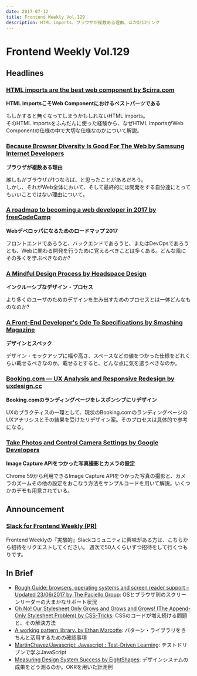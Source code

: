 ```yaml
---
date: 2017-07-12
title: Frontend Weekly Vol.129
description: HTML imports、ブラウザが複数ある理由、ほか計12リンク
---
```


# Frontend Weekly Vol.129

## Headlines

### [HTML imports are the best web component by Scirra.com](https://www.scirra.com/blog/ashley/34/html-imports-are-the-best-web-component)

**HTML importsこそWeb Componentにおけるベストパーツである**

もしかすると無くなってしまうかもしれないHTML imports。  
そのHTML importsをふんだんに使った経験から、なぜHTML importsがWeb Componentの仕様の中で大切な仕様なのかについて解説。

### [Because Browser Diversity Is Good For The Web by Samsung Internet Developers](https://medium.com/samsung-internet-dev/because-browser-diversity-is-good-for-the-web-910d1cbcdf3b)

**ブラウザが複数ある理由**

誰しもがブラウザが1つならば、と思ったことがあるだろう。  
しかし、それがWeb全体において、そして最終的には開発をする自分達にとってもいいことではない理由について。

### [A roadmap to becoming a web developer in 2017 by freeCodeCamp](https://medium.freecodecamp.org/a-roadmap-to-becoming-a-web-developer-in-2017-b6ac3dddd0cf)

**Webデベロッパになるためのロードマップ 2017**

フロントエンドであろうと、バックエンドであろうと、またはDevOpsであろうとも、Webに関わる開発を行うために覚えるべきことは多くある。どんな風にその多くを学ぶべきなのか?

### [A Mindful Design Process by Headspace Design](https://headspace.design/a-mindful-design-process-f4a4641ee88f)

**インクルーシブなデザイン・プロセス**

より多くのユーザのためのデザインを生み出すためのプロセスとは一体どんなものなのか?

### [A Front-End Developer's Ode To Specifications by Smashing Magazine](https://www.smashingmagazine.com/2014/10/front-end-development-ode-to-specifications/)

**デザインとスペック**

デザイン・モックアップに幅や高さ、スペースなどの値をつかった仕様をどれくらい載せるべきなのか。載せるとすると、どんな点に気を遣うべきなのか。

### [Booking.com — UX Analysis and Responsive Redesign by uxdesign.cc](https://uxdesign.cc/booking-com-ux-analysis-and-responsive-redesign-5854d616c0b8)

**Booking.comのランディングページをレスポンシブにリデザイン**

UXのプラクティスの一環として、現状のBooking.comのランディングページのUXアナリシスとその結果を受けたリデザイン案。そのプロセスは具体的で参考になる。

### [Take Photos and Control Camera Settings by Google Developers](https://developers.google.com/web/updates/2016/12/imagecapture)

**Image Capture APIをつかった写真撮影とカメラの設定**

Chrome 59から利用できるImage Capture APIをつかった写真の撮影と、カメラのズームその他の設定をおこなう方法をサンプルコードを用いて解説。いくつかのデモも用意されている。

## Announcement

### [Slack for Frontend Weekly (PR)](https://studiomohawk.typeform.com/to/Kj8Gaj)

Frontend Weeklyの『実験的』Slackコミュニティに興味がある方は、こちらから招待をリクエストしてください。 週次で50人くらいずつ招待をして行くつもりです。

## In Brief

* [Rough Guide: browsers, operating systems and screen reader support – Updated 23/06/2017 by The Paciello Group](https://www.paciellogroup.com/blog/2014/10/rough-guide-browsers-operating-systems-and-screen-reader-support-updated/): OSとブラウザ別のスクリーンリーダーの大まかなサポート状況
* [Oh No! Our Stylesheet Only Grows and Grows and Grows! (The Append-Only Stylesheet Problem) by CSS-Tricks](https://css-tricks.com/oh-no-stylesheet-grows-grows-grows-append-stylesheet-problem/): CSSのコードが増え続ける問題と、その解決方法
* [A working pattern library. by Ethan Marcotte](https://ethanmarcotte.com/wrote/a-working-pattern-library/): パターン・ライブラリをきちんと活用するための確認事項
* [MartinChavez/Javascript: Javascript : Test-Driven Learning](https://github.com/MartinChavez/Javascript): テストドリブンで学ぶJavaScript
* [Measuring Design System Success by EightShapes](https://medium.com/eightshapes-llc/measuring-design-system-success-d0513a93dd96): デザインシステムの成果をどう測るのか。OKRを用いた計測例